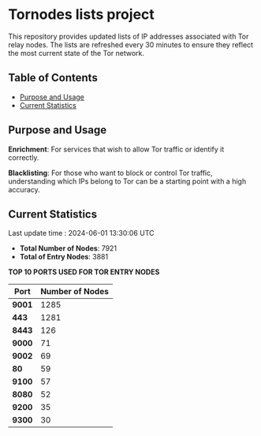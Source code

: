 # Tornodes lists project

This repository provides updated lists of IP addresses associated with Tor relay nodes. The lists are refreshed every 30 minutes to ensure they reflect the most current state of the Tor network.

## Table of Contents

- [Purpose and Usage](#purpose-and-usage)
- [Current Statistics](#current-statistics)


## Purpose and Usage

**Enrichment**: For services that wish to allow Tor traffic or identify it correctly.

**Blacklisting**: For those who want to block or control Tor traffic, understanding which IPs belong to Tor can be a starting point with a high accuracy.

## Current Statistics

Last update time : 2024-06-01 13:30:06 UTC

- **Total Number of Nodes**: 7921
- **Total of Entry Nodes**: 3881

**TOP 10 PORTS USED FOR TOR ENTRY NODES**

| **Port** | **Number of Nodes** |
|------|-----------------|
| **9001**   | 1285  |
| **443**   | 1281  |
| **8443**   | 126  |
| **9000**   | 71  |
| **9002**   | 69  |
| **80**   | 59  |
| **9100**   | 57  |
| **8080**   | 52  |
| **9200**   | 35  |
| **9300**   | 30  |

